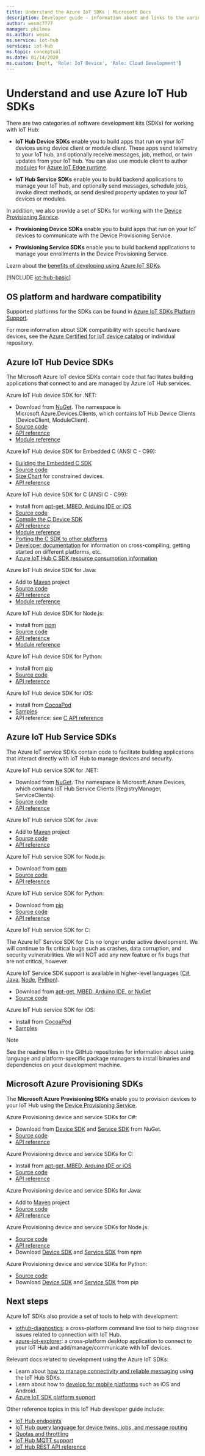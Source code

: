 ```yaml
---
title: Understand the Azure IoT SDKs | Microsoft Docs
description: Developer guide - information about and links to the various Azure IoT device and service SDKs that you can use to build device apps and back-end apps.
author: wesmc7777
manager: philmea
ms.author: wesmc
ms.service: iot-hub
services: iot-hub
ms.topic: conceptual
ms.date: 01/14/2020
ms.custom: [mqtt, 'Role: IoT Device', 'Role: Cloud Development']
---
```


# Understand and use Azure IoT Hub SDKs

There are two categories of software development kits (SDKs) for working with IoT Hub:

* **IoT Hub Device SDKs** enable you to build apps that run on your IoT devices using device client or module client. These apps send telemetry to your IoT hub, and optionally receive messages, job, method, or twin updates from your IoT hub.  You can also use module client to author [modules](../iot-edge/iot-edge-modules.md) for [Azure IoT Edge runtime](../iot-edge/about-iot-edge.md).

* **IoT Hub Service SDKs** enable you to build backend applications to manage your IoT hub, and optionally send messages, schedule jobs, invoke direct methods, or send desired property updates to your IoT devices or modules.

In addition, we also provide a set of SDKs for working with the [Device Provisioning Service](../iot-dps/about-iot-dps.md).

* **Provisioning Device SDKs** enable you to build apps that run on your IoT devices to communicate with the Device Provisioning Service.

* **Provisioning Service SDKs** enable you to build backend applications to manage your enrollments in the Device Provisioning Service.

Learn about the [benefits of developing using Azure IoT SDKs](https://azure.microsoft.com/blog/benefits-of-using-the-azure-iot-sdks-in-your-azure-iot-solution/).

[!INCLUDE [iot-hub-basic](../../includes/iot-hub-basic-partial.md)]

## OS platform and hardware compatibility

Supported platforms for the SDKs can be found in [Azure IoT SDKs Platform Support](iot-hub-device-sdk-platform-support.md).

For more information about SDK compatibility with specific hardware devices, see the [Azure Certified for IoT device catalog](https://catalog.azureiotsolutions.com/) or individual repository.

## Azure IoT Hub Device SDKs

The Microsoft Azure IoT device SDKs contain code that facilitates building applications that connect to and are managed by Azure IoT Hub services.

Azure IoT Hub device SDK for .NET: 

* Download from [NuGet](https://www.nuget.org/packages/Microsoft.Azure.Devices.Client/).  The namespace is Microsoft.Azure.Devices.Clients, which contains IoT Hub Device Clients (DeviceClient, ModuleClient).
* [Source code](https://github.com/Azure/azure-iot-sdk-csharp)
* [API reference](/dotnet/api/microsoft.azure.devices?view=azure-dotnet)
* [Module reference](/dotnet/api/microsoft.azure.devices.client.moduleclient?view=azure-dotnet)


Azure IoT Hub device SDK for Embedded C (ANSI C - C99):
* [Building the Embedded C SDK](https://github.com/Azure/azure-sdk-for-c/tree/master/sdk/docs/iot#build)
* [Source code](https://github.com/Azure/azure-sdk-for-c)
* [Size Chart](https://github.com/Azure/azure-sdk-for-c/tree/master/sdk/docs/iot#size-chart) for constrained devices.
* [API reference](https://azuresdkdocs.blob.core.windows.net/$web/c/docs/1.0.0/index.html)


Azure IoT Hub device SDK for C (ANSI C - C99):

* Install from [apt-get, MBED, Arduino IDE or iOS](https://github.com/Azure/azure-iot-sdk-c/blob/master/readme.md#packages-and-libraries)
* [Source code](https://github.com/Azure/azure-iot-sdk-c)
* [Compile the C Device SDK](https://github.com/Azure/azure-iot-sdk-c/blob/master/iothub_client/readme.md#compiling-the-c-device-sdk)
* [API reference](/azure/iot-hub/iot-c-sdk-ref/)
* [Module reference](/azure/iot-hub/iot-c-sdk-ref/iothub-module-client-h)
* [Porting the C SDK to other platforms](https://github.com/Azure/azure-c-shared-utility/blob/master/devdoc/porting_guide.md)
* [Developer documentation](https://github.com/Azure/azure-iot-sdk-c/tree/master/doc) for information on cross-compiling, getting started on different platforms, etc.
* [Azure IoT Hub C SDK resource consumption information](https://github.com/Azure/azure-iot-sdk-c/blob/master/doc/c_sdk_resource_information.md)

Azure IoT Hub device SDK for Java:

* Add to [Maven](https://github.com/Azure/azure-iot-sdk-java/blob/master/doc/java-devbox-setup.md#for-the-device-sdk) project
* [Source code](https://github.com/Azure/azure-iot-sdk-java)
* [API reference](/java/api/com.microsoft.azure.sdk.iot.device)
* [Module reference](/java/api/com.microsoft.azure.sdk.iot.device.moduleclient?view=azure-java-stable)

Azure IoT Hub device SDK for Node.js:

* Install from [npm](https://www.npmjs.com/package/azure-iot-device)
* [Source code](https://github.com/Azure/azure-iot-sdk-node)
* [API reference](/javascript/api/azure-iot-device/?view=azure-iot-typescript-latest)
* [Module reference](/javascript/api/azure-iot-device/moduleclient?view=azure-node-latest)

Azure IoT Hub device SDK for Python:

* Install from [pip](https://pypi.org/project/azure-iot-device/)
* [Source code](https://github.com/Azure/azure-iot-sdk-python)
* [API reference](/python/api/azure-iot-device)

Azure IoT Hub device SDK for iOS:

* Install from [CocoaPod](https://cocoapods.org/pods/AzureIoTHubClient)
* [Samples](https://github.com/Azure-Samples/azure-iot-samples-ios)
* API reference: see [C API reference](/azure/iot-hub/iot-c-sdk-ref/)

## Azure IoT Hub Service SDKs

The Azure IoT service SDKs contain code to facilitate building applications that interact directly with IoT Hub to manage devices and security.

Azure IoT Hub service SDK for .NET:

* Download from [NuGet](https://www.nuget.org/packages/Microsoft.Azure.Devices/).  The namespace is Microsoft.Azure.Devices, which contains IoT Hub Service Clients (RegistryManager, ServiceClients).
* [Source code](https://github.com/Azure/azure-iot-sdk-csharp)
* [API reference](/dotnet/api/microsoft.azure.devices)

Azure IoT Hub service SDK for Java:

* Add to [Maven](https://github.com/Azure/azure-iot-sdk-java/blob/master/doc/java-devbox-setup.md#for-the-service-sdk) project
* [Source code](https://github.com/Azure/azure-iot-sdk-java)
* [API reference](/java/api/com.microsoft.azure.sdk.iot.service)

Azure IoT Hub service SDK for Node.js:

* Download from [npm](https://www.npmjs.com/package/azure-iothub)
* [Source code](https://github.com/Azure/azure-iot-sdk-node)
* [API reference](/javascript/api/azure-iothub/?view=azure-iot-typescript-latest)

Azure IoT Hub service SDK for Python:

* Download from [pip](https://pypi.python.org/pypi/azure-iot-hub/)
* [Source code](https://github.com/Azure/azure-iot-sdk-python/tree/master)
* [API reference](/python/api/azure-iot-hub)

Azure IoT Hub service SDK for C:

The Azure IoT Service SDK for C is no longer under active development.
We will continue to fix critical bugs such as crashes, data corruption, and security vulnerabilities. We will NOT add any new feature or fix bugs that are not critical, however.

Azure IoT Service SDK support is available in higher-level languages ([C#](https://github.com/Azure/azure-iot-sdk-csharp), [Java](https://github.com/Azure/azure-iot-sdk-java), [Node](https://github.com/Azure/azure-iot-sdk-node), [Python](https://github.com/Azure/azure-iot-sdk-python)).

* Download from [apt-get, MBED, Arduino IDE, or NuGet](https://github.com/Azure/azure-iot-sdk-c/blob/master/readme.md)
* [Source code](https://github.com/Azure/azure-iot-sdk-c)

Azure IoT Hub service SDK for iOS:

* Install from [CocoaPod](https://cocoapods.org/pods/AzureIoTHubServiceClient)
* [Samples](https://github.com/Azure-Samples/azure-iot-samples-ios)

> [!NOTE]
> See the readme files in the GitHub repositories for information about using language and platform-specific package managers to install binaries and dependencies on your development machine.

## Microsoft Azure Provisioning SDKs

The **Microsoft Azure Provisioning SDKs** enable you to provision devices to your IoT Hub using the [Device Provisioning Service](../iot-dps/about-iot-dps.md).

Azure Provisioning device and service SDKs for C#:

* Download from [Device SDK](https://www.nuget.org/packages/Microsoft.Azure.Devices.Provisioning.Client/) and [Service SDK](https://www.nuget.org/packages/Microsoft.Azure.Devices.Provisioning.Service/) from NuGet.
* [Source code](https://github.com/Azure/azure-iot-sdk-csharp/)
* [API reference](/dotnet/api/microsoft.azure.devices.provisioning.client?view=azure-dotnet)

Azure Provisioning device and service SDKs for C:

* Install from [apt-get, MBED, Arduino IDE or iOS](https://github.com/Azure/azure-iot-sdk-c/blob/master/readme.md#packages-and-libraries)
* [Source code](https://github.com/Azure/azure-iot-sdk-c/blob/master/provisioning_client)
* [API reference](/azure/iot-hub/iot-c-sdk-ref/)

Azure Provisioning device and service SDKs for Java:

* Add to [Maven](https://github.com/Azure/azure-iot-sdk-java/blob/master/doc/java-devbox-setup.md#for-the-service-sdk) project
* [Source code](https://github.com/Azure/azure-iot-sdk-java/blob/master/provisioning)
* [API reference](/java/api/com.microsoft.azure.sdk.iot.provisioning.device?view=azure-java-stable)

Azure Provisioning device and service SDKs for Node.js:

* [Source code](https://github.com/Azure/azure-iot-sdk-node/tree/master/provisioning)
* [API reference](/javascript/api/overview/azure/iothubdeviceprovisioning?view=azure-node-latest)
* Download [Device SDK](https://badge.fury.io/js/azure-iot-provisioning-device) and [Service SDK](https://badge.fury.io/js/azure-iot-provisioning-service) from npm

Azure Provisioning device and service SDKs for Python:

* [Source code](https://github.com/Azure/azure-iot-sdk-python)
* Download [Device SDK](https://pypi.org/project/azure-iot-device/) and [Service SDK](https://pypi.org/project/azure-iothub-provisioningserviceclient/) from pip

## Next steps

Azure IoT SDKs also provide a set of tools to help with development:

* [iothub-diagnostics](https://github.com/Azure/iothub-diagnostics): a cross-platform command line tool to help diagnose issues related to connection with IoT Hub.
* [azure-iot-explorer](https://github.com/Azure/azure-iot-explorer): a cross-platform desktop application to connect to your IoT Hub and add/manage/communicate with IoT devices.

Relevant docs related to development using the Azure IoT SDKs:

* Learn about [how to manage connectivity and reliable messaging](iot-hub-reliability-features-in-sdks.md) using the IoT Hub SDKs.
* Learn about how to [develop for mobile platforms](iot-hub-how-to-develop-for-mobile-devices.md) such as iOS and Android.
* [Azure IoT SDK platform support](iot-hub-device-sdk-platform-support.md)

Other reference topics in this IoT Hub developer guide include:

* [IoT Hub endpoints](iot-hub-devguide-endpoints.md)
* [IoT Hub query language for device twins, jobs, and message routing](iot-hub-devguide-query-language.md)
* [Quotas and throttling](iot-hub-devguide-quotas-throttling.md)
* [IoT Hub MQTT support](iot-hub-mqtt-support.md)
* [IoT Hub REST API reference](/rest/api/iothub/)